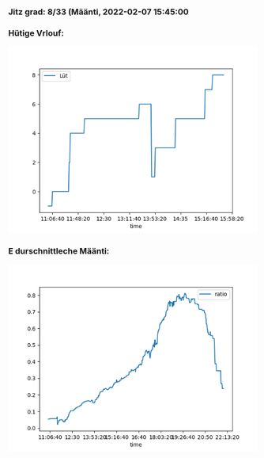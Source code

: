 ### Jitz grad: 8/33 (Määnti, 2022-02-07 15:45:00

### Hütige Vrlouf:
![Graph](Today.png)

### E durschnittleche Määnti:
![Graph](Määnti.png)